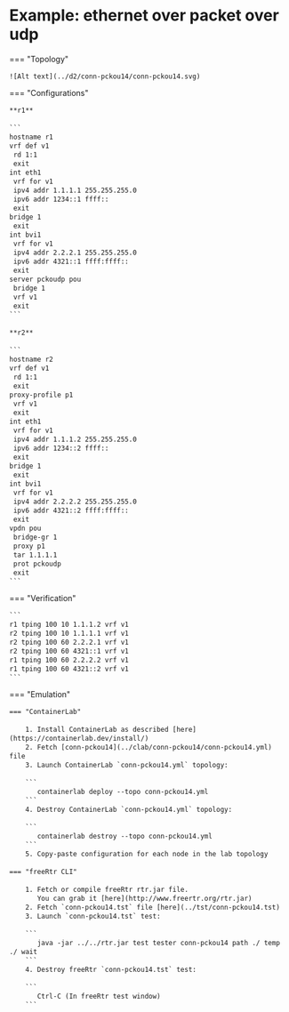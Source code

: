 # Example: ethernet over packet over udp

=== "Topology"

    ![Alt text](../d2/conn-pckou14/conn-pckou14.svg)

=== "Configurations"

    **r1**

    ```
    hostname r1
    vrf def v1
     rd 1:1
     exit
    int eth1
     vrf for v1
     ipv4 addr 1.1.1.1 255.255.255.0
     ipv6 addr 1234::1 ffff::
     exit
    bridge 1
     exit
    int bvi1
     vrf for v1
     ipv4 addr 2.2.2.1 255.255.255.0
     ipv6 addr 4321::1 ffff:ffff::
     exit
    server pckoudp pou
     bridge 1
     vrf v1
     exit
    ```

    **r2**

    ```
    hostname r2
    vrf def v1
     rd 1:1
     exit
    proxy-profile p1
     vrf v1
     exit
    int eth1
     vrf for v1
     ipv4 addr 1.1.1.2 255.255.255.0
     ipv6 addr 1234::2 ffff::
     exit
    bridge 1
     exit
    int bvi1
     vrf for v1
     ipv4 addr 2.2.2.2 255.255.255.0
     ipv6 addr 4321::2 ffff:ffff::
     exit
    vpdn pou
     bridge-gr 1
     proxy p1
     tar 1.1.1.1
     prot pckoudp
     exit
    ```

=== "Verification"

    ```
    r1 tping 100 10 1.1.1.2 vrf v1
    r2 tping 100 10 1.1.1.1 vrf v1
    r2 tping 100 60 2.2.2.1 vrf v1
    r2 tping 100 60 4321::1 vrf v1
    r1 tping 100 60 2.2.2.2 vrf v1
    r1 tping 100 60 4321::2 vrf v1
    ```

=== "Emulation"

    === "ContainerLab"

        1. Install ContainerLab as described [here](https://containerlab.dev/install/)  
        2. Fetch [conn-pckou14](../clab/conn-pckou14/conn-pckou14.yml) file  
        3. Launch ContainerLab `conn-pckou14.yml` topology:  

        ```
           containerlab deploy --topo conn-pckou14.yml  
        ```
        4. Destroy ContainerLab `conn-pckou14.yml` topology:  

        ```
           containerlab destroy --topo conn-pckou14.yml  
        ```
        5. Copy-paste configuration for each node in the lab topology

    === "freeRtr CLI"

        1. Fetch or compile freeRtr rtr.jar file.  
           You can grab it [here](http://www.freertr.org/rtr.jar)  
        2. Fetch `conn-pckou14.tst` file [here](../tst/conn-pckou14.tst)  
        3. Launch `conn-pckou14.tst` test:  

        ```
           java -jar ../../rtr.jar test tester conn-pckou14 path ./ temp ./ wait
        ```
        4. Destroy freeRtr `conn-pckou14.tst` test:  

        ```
           Ctrl-C (In freeRtr test window)
        ```

